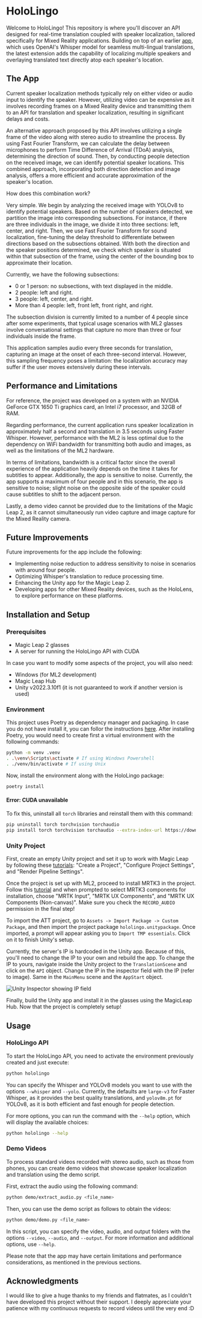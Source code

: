 # HoloLingo

Welcome to HoloLingo! This repository is where you'll discover an API designed for real-time translation coupled with speaker localization, tailored specifically for Mixed Reality applications. Building on top of an earlier [app](https://github.com/MixedRealityETHZ/Automatic-Transcription-and-Translation), which uses OpenAI's Whisper model for seamless multi-lingual translations, the latest extension adds the capability of localizing multiple speakers and overlaying translated text directly atop each speaker's location.

## The App

Current speaker localization methods typically rely on either video or audio input to identify the speaker. However, utilizing video can be expensive as it involves recording frames on a Mixed Reality device and transmitting them to an API for translation and speaker localization, resulting in significant delays and costs.

An alternative approach proposed by this API involves utilizing a single frame of the video along with stereo audio to streamline the process. By using Fast Fourier Transform, we can calculate the delay between microphones to perform Time Difference of Arrival (TDoA) analysis, determining the direction of sound. Then, by conducting people detection on the received image, we can identify potential speaker locations. This combined approach, incorporating both direction detection and image analysis, offers a more efficient and accurate approximation of the speaker's location.

How does this combination work?

Very simple. We begin by analyzing the received image with YOLOv8 to identify potential speakers. Based on the number of speakers detected, we partition the image into corresponding subsections. For instance, if there are three individuals in the image, we divide it into three sections: left, center, and right. Then, we use Fast Fourier Transform for sound localization, fine-tuning the delay threshold to differentiate between directions based on the subsections obtained. With both the direction and the speaker positions determined, we check which speaker is situated within that subsection of the frame, using the center of the bounding box to approximate their location.

Currently, we have the following subsections:

- 0 or 1 person: no subsections, with text displayed in the middle.
- 2 people: left and right.
- 3 people: left, center, and right.
- More than 4 people: left, front left, front right, and right.

The subsection division is currently limited to a number of 4 people since after some experiments, that typical usage scenarios with ML2 glasses involve conversational settings that capture no more than three or four individuals inside the frame.

This application samples audio every three seconds for translation, capturing an image at the onset of each three-second interval. However, this sampling frequency poses a limitation: the localization accuracy may suffer if the user moves extensively during these intervals.

## Performance and Limitations

For reference, the project was developed on a system with an NVIDIA GeForce GTX 1650 Ti graphics card, an Intel i7 processor, and 32GB of RAM.

Regarding performance, the current application runs speaker localization in approximately half a second and translation in 3.5 seconds using Faster Whisper. However, performance with the ML2 is less optimal due to the dependency on WiFi bandwidth for transmitting both audio and images, as well as the limitations of the ML2 hardware.

In terms of limitations, bandwidth is a critical factor since the overall experience of the application heavily depends on the time it takes for subtitles to appear. Additionally, the app is sensitive to noise. Currently, the app supports a maximum of four people and in this scenario, the app is sensitive to noise; slight noise on the opposite side of the speaker could cause subtitles to shift to the adjacent person.

Lastly, a demo video cannot be provided due to the limitations of the Magic Leap 2, as it cannot simultaneously run video capture and image capture for the Mixed Reality camera.

## Future Improvements

Future improvements for the app include the following:

- Implementing noise reduction to address sensitivity to noise in scenarios with around four people.
- Optimizing Whisper's translation to reduce processing time.
- Enhancing the Unity app for the Magic Leap 2.
- Developing apps for other Mixed Reality devices, such as the HoloLens, to explore performance on these platforms.

## Installation and Setup

### Prerequisites

- Magic Leap 2 glasses
- A server for running the HoloLingo API with CUDA

In case you want to modify some aspects of the project, you will also need:

- Windows (for ML2 development)
- Magic Leap Hub
- Unity v2022.3.10f1 (it is not guaranteed to work if another version is used)

### Environment

This project uses Poetry as dependency manager and packaging. In case you do not have install it, you can follor the instructions [here](https://python-poetry.org/docs/). After installing Poetry, you would need to create first a virtual environment with the following commands:

```bash
python -m venv .venv
. .\venv\Scripts\activate # If using Windows Powershell
. ./venv/bin/activate # If using Unix
```

Now, install the environment along with the HoloLingo package:

```bash
poetry install
```

#### Error: CUDA unavailable

To fix this, uninstall all `torch` libraries and reinstall them with this command:

```bash
pip uninstall torch torchvision torchaudio
pip install torch torchvision torchaudio --extra-index-url https://download.pytorch.org/whl/cu118
```

### Unity Project

First, create an empty Unity project and set it up to work with Magic Leap by following these [tutorials](https://developer-docs.magicleap.cloud/docs/guides/unity/getting-started/unity-getting-started/): "Create a Project", "Configure Project Settings", and "Render Pipeline Settings".

Once the project is set up with ML2, proceed to install MRTK3 in the project. Follow this [tutorial](https://developer-docs.magicleap.cloud/docs/guides/third-party/mrtk3/mrtk3-new-project/) and when prompted to select MRTK3 components for installation, choose "MRTK Input", "MRTK UX Components", and "MRTK UX Components (Non-canvas)". Make sure you check the `RECORD_AUDIO` permission in the final step!

To import the ATT project, go to `Assets -> Import Package -> Custom Package`, and then import the project package `hololingo.unitypackage`. Once imported, a prompt will appear asking you to `Import TMP essentials`. Click on it to finish Unity's setup.

Currently, the server's IP is hardcoded in the Unity app. Because of this, you'll need to change the IP to your own and rebuild the app. To change the IP to yours, navigate inside the Unity project to the `TranslationScene` and click on the `API` object. Change the IP in the inspector field with the IP (refer to image). Same in the `MainMenu` scene and the `AppStart` object.

![Unity Inspector showing IP field](/docs/images/unity_inspector.png)

Finally, build the Unity app and install it in the glasses using the MagicLeap Hub. Now that the project is completely setup!

## Usage

### HoloLingo API

To start the HoloLingo API, you need to activate the environment previously created and just execute:

```bash
python hololingo
```

You can specify the Whisper and YOLOv8 models you want to use with the options `--whisper` and `--yolo`. Currently, the defaults are `large-v3` for Faster Whisper, as it provides the best quality translations, and `yolov8m.pt` for YOLOv8, as it is both efficient and fast enough for people detection.

For more options, you can run the command with the `--help` option, which will display the available choices:

```bash
python hololingo --help
```

### Demo Videos

To process standard videos recorded with stereo audio, such as those from phones, you can create demo videos that showcase speaker localization and translation using the demo script.

First, extract the audio using the following command:

```bash
python demo/extract_audio.py <file_name>
```

Then, you can use the demo script as follows to obtain the videos:

```bash
python demo/demo.py <file_name>
```

In this script, you can specify the video, audio, and output folders with the options `--video`, `--audio`, and `--output`. For more information and additional options, use `--help`.

Please note that the app may have certain limitations and performance considerations, as mentioned in the previous sections.

## Acknowledgments

I would like to give a huge thanks to my friends and flatmates, as I couldn't have developed this project without their support. I deeply appreciate your patience with my continuous requests to record videos until the very end :D
